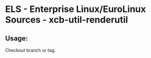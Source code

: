 # ELS - Enterprise Linux/EuroLinux Sources - xcb-util-renderutil 
## Usage:
  Checkout branch or tag.
